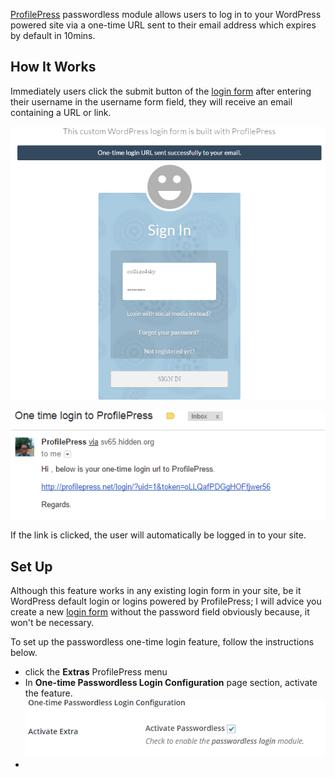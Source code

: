 [ProfilePress](http://profilepress.net/pricing/) passwordless module allows users to log in to your WordPress powered site via a one-time URL sent to their email address which expires by default in 10mins.


## How It Works

Immediately users click the submit button of the [login form](../build/login-form.md) after entering their username in the username form field, they will receive an email containing a URL or link.


![ProfilePress powered Login form](img/one-time-login-sent.png)


![Time limited one-time login email content](img/one-time-login-email.png)


If the link is clicked, the user will automatically be logged in to your site.


## Set Up

Although this feature works in any existing login form in your site, be it WordPress default login or logins powered by ProfilePress; I will advice you create a new [login form](../build/login-forms.md) without the password field obviously because, it won't be necessary.


To set up the passwordless one-time login feature, follow the instructions below.


* click the **Extras** ProfilePress menu
* In **One-time Passwordless Login Configuration** page section, activate the feature.
![Activate one-time passwordless login feature in ProfilePress](img/activate-passwordless.png)
*
